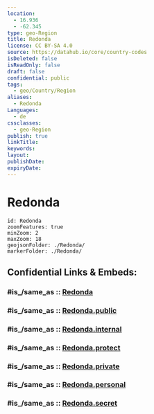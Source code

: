```yaml
---
location:
  - 16.936
  - -62.345
type: geo-Region
title: Redonda
license: CC BY-SA 4.0
source: https://datahub.io/core/country-codes
isDeleted: false
isReadOnly: false
draft: false
confidential: public
tags:
  - geo/Country/Region
aliases:
  - Redonda
Languages:
  - de
cssclasses:
  - geo-Region
publish: true
linkTitle:
keywords:
layout:
publishDate:
expiryDate:
---
```


# Redonda

```leaflet
id: Redonda
zoomFeatures: true 
minZoom: 2 
maxZoom: 18
geojsonFolder: ./Redonda/
markerFolder: ./Redonda/
```


## Confidential Links & Embeds: 

### #is_/same_as :: [Redonda](/_Standards/Earth/Continent/America~Caribbean/Antigua_and_Barbuda/Counties/Redonda.md) 

### #is_/same_as :: [Redonda.public](/_public/Earth/Continent/America~Caribbean/Antigua_and_Barbuda/Counties/Redonda.public.md) 

### #is_/same_as :: [Redonda.internal](/_internal/Earth/Continent/America~Caribbean/Antigua_and_Barbuda/Counties/Redonda.internal.md) 

### #is_/same_as :: [Redonda.protect](/_protect/Earth/Continent/America~Caribbean/Antigua_and_Barbuda/Counties/Redonda.protect.md) 

### #is_/same_as :: [Redonda.private](/_private/Earth/Continent/America~Caribbean/Antigua_and_Barbuda/Counties/Redonda.private.md) 

### #is_/same_as :: [Redonda.personal](/_personal/Earth/Continent/America~Caribbean/Antigua_and_Barbuda/Counties/Redonda.personal.md) 

### #is_/same_as :: [Redonda.secret](/_secret/Earth/Continent/America~Caribbean/Antigua_and_Barbuda/Counties/Redonda.secret.md)

